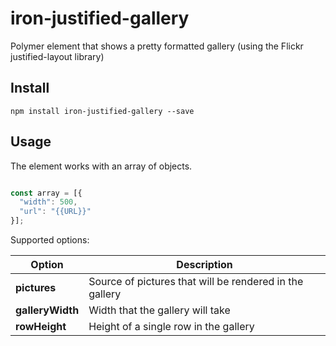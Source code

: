 # iron-justified-gallery
Polymer element that shows a pretty formatted gallery (using the Flickr justified-layout library)

## Install

~~~~
npm install iron-justified-gallery --save
~~~~

## Usage



The element works with an array of objects.

```javascript

const array = [{
  "width": 500,
  "url": "{{URL}}"
}];
```

Supported options:

| Option            | Description                                             |
| ----------------- | ------------------------------------------------------- |
| **pictures**      | Source of pictures that will be rendered in the gallery |
| **galleryWidth**  | Width that the gallery will take                        |
| **rowHeight**     | Height of a single row in the gallery                   |
